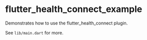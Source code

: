 # flutter_health_connect_example

Demonstrates how to use the flutter_health_connect plugin.

See `lib/main.dart` for more.
